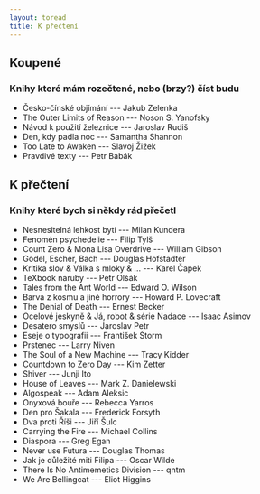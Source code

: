```yaml
---
layout: toread
title: K přečtení
---
```


## Koupené
### Knihy které mám rozečtené, nebo (brzy?) číst budu
- Česko-čínské objímání --- Jakub Zelenka
- The Outer Limits of Reason --- Noson S. Yanofsky
- Návod k použití železnice --- Jaroslav Rudiš
- Den, kdy padla noc --- Samantha Shannon
- Too Late to Awaken --- Slavoj Žižek
- Pravdivé texty --- Petr Babák

## K přečtení
### Knihy které bych si někdy rád přečetl

- Nesnesitelná lehkost bytí --- Milan Kundera
- Fenomén psychedelie --- Filip Tylš 
- Count Zero & Mona Lisa Overdrive --- William Gibson
- Gödel, Escher, Bach --- Douglas Hofstadter
- Kritika slov & Válka s mloky & ... --- Karel Čapek
- TeXbook naruby --- Petr Olšák
- Tales from the Ant World --- Edward O. Wilson
- Barva z kosmu a jiné horrory --- Howard P. Lovecraft
- The Denial of Death --- Ernest Becker
- Ocelové jeskyně & Já, robot & série Nadace --- Isaac Asimov
- Desatero smyslů --- Jaroslav Petr
- Eseje o typografii --- František Štorm
- Prstenec --- Larry Niven
- The Soul of a New Machine --- Tracy Kidder
- Countdown to Zero Day --- Kim Zetter
- Shiver --- Junji Ito
- House of Leaves --- Mark Z. Danielewski
- Algospeak --- Adam Aleksic
- Onyxová bouře --- Rebecca Yarros
- Den pro Šakala --- Frederick Forsyth
- Dva proti Říši --- Jiří Šulc
- Carrying the Fire --- Michael Collins
- Diaspora --- Greg Egan
- Never use Futura --- Douglas Thomas
- Jak je důležité miti Filipa --- Oscar Wilde
- There Is No Antimemetics Division --- qntm
- We Are Bellingcat --- Eliot Higgins